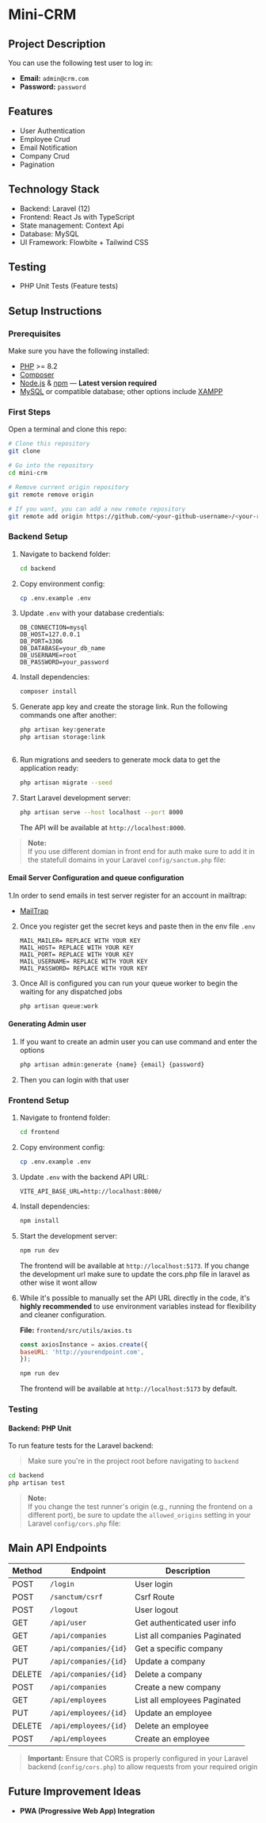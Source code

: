 # Mini-CRM

## Project Description


You can use the following test user to log in:

- **Email:** `admin@crm.com`
- **Password:** `password`

## Features
- User Authentication
- Employee Crud
- Email Notification
- Company Crud
- Pagination


## Technology Stack
- Backend: Laravel (12)
- Frontend: React Js with TypeScript
- State management: Context Api
- Database: MySQL 
- UI Framework: Flowbite + Tailwind CSS

## Testing
- PHP Unit Tests (Feature tests)

## Setup Instructions

### Prerequisites

Make sure you have the following installed:

- [PHP](https://www.php.net/) >= 8.2
- [Composer](https://getcomposer.org/)
- [Node.js](https://nodejs.org/) & [npm](https://www.npmjs.com/) — **Latest version required**
- [MySQL](https://www.mysql.com/) or compatible database; other options include [XAMPP](https://www.apachefriends.org/)


### First Steps

Open a terminal and clone this repo:

```bash
# Clone this repository
git clone 

# Go into the repository
cd mini-crm

# Remove current origin repository
git remote remove origin

# If you want, you can add a new remote repository
git remote add origin https://github.com/<your-github-username>/<your-repo-name>.git
```

### Backend Setup

1. Navigate to backend folder:

   ```bash
   cd backend
   ```

2. Copy environment config:

   ```bash
   cp .env.example .env
   ```

3. Update `.env` with your database credentials:

   ```env
   DB_CONNECTION=mysql
   DB_HOST=127.0.0.1
   DB_PORT=3306
   DB_DATABASE=your_db_name
   DB_USERNAME=root
   DB_PASSWORD=your_password
   ```

4. Install dependencies:

   ```bash
   composer install
   ```

5. Generate app key and create the storage link. Run the following commands one after another:

   ```bash
   php artisan key:generate
   php artisan storage:link
 
   ```

6. Run migrations and seeders to generate mock data to get the application ready:

   ```bash
   php artisan migrate --seed
   ```


7. Start Laravel development server:

   ```bash
   php artisan serve --host localhost --port 8000
   ```

   The API will be available at `http://localhost:8000`.
   
>  **Note:**  
> If you use different domian in front end for auth make sure to add it in the statefull domains  in your Laravel `config/sanctum.php` file:  

#### Email Server Configuration and queue configuration

1.In order to send emails in test server register for an account in mailtrap:
- [MailTrap](https://mailtrap.io/)


2. Once you register get the secret keys and paste then in the env file `.env` 

   ```env
   MAIL_MAILER= REPLACE WITH YOUR KEY
   MAIL_HOST= REPLACE WITH YOUR KEY
   MAIL_PORT= REPLACE WITH YOUR KEY
   MAIL_USERNAME= REPLACE WITH YOUR KEY
   MAIL_PASSWORD= REPLACE WITH YOUR KEY

   ```
3. Once All is configured you can run your queue worker to begin the waiting for any dispatched jobs 
   ```bash
   php artisan queue:work 

   ```

#### Generating Admin user

1. If you want to create an admin user you can use command and enter the options
   ```bash
   php artisan admin:generate {name} {email} {password} 
   ```
2. Then you can login with that user

### Frontend Setup

1. Navigate to frontend folder:

   ```bash
   cd frontend
   ```

2. Copy environment config:

   ```bash
   cp .env.example .env
   ```

3. Update `.env` with the backend API URL:

   ```env
   VITE_API_BASE_URL=http://localhost:8000/
   ```

4. Install dependencies:

   ```bash
   npm install
   ```

5. Start the development server:

   ```bash
   npm run dev
   ```

   The frontend will be available at `http://localhost:5173`.
   If you change the development url make sure to update the cors.php file in laravel as other wise it wont allow

6. While it's possible to manually set the API URL directly in the code, it's **highly recommended** to    use environment variables instead for flexibility and cleaner configuration.

   **File:** `frontend/src/utils/axios.ts`

      ```js
      const axiosInstance = axios.create({
      baseURL: 'http://yourendpoint.com', 
      });
      ```

      ```bash
      npm run dev
      ```

   The frontend will be available at `http://localhost:5173` by default.

### Testing

#### Backend: PHP Unit

To run feature tests for the Laravel backend:

>  Make sure you're in the project root before navigating to `backend`

```bash
cd backend
php artisan test
```

>  **Note:**  
> If you change the test runner's origin (e.g., running the frontend on a different port), be sure to update the `allowed_origins` setting in your Laravel `config/cors.php` file:


## Main API Endpoints

| Method | Endpoint                 | Description                   |
|--------|--------------------------|-------------------------------|
| POST   | `/login`                 | User login                    |
| POST   | `/sanctum/csrf`          | Csrf Route                    |
| POST   | `/logout`                | User logout                   |
| GET    | `/api/user`              | Get authenticated user info   |
| GET    | `/api/companies`         | List all companies Paginated  |
| GET    | `/api/companies/{id}`    | Get a specific company        |
| PUT    | `/api/companies/{id}`    | Update a  company             |
| DELETE | `/api/companies/{id}`    | Delete a company              |
| POST   | `/api/companies`         | Create a new company          |
| GET    | `/api/employees`         | List all employees Paginated  |
| PUT    | `/api/employees/{id}`    | Update an employee            |
| DELETE | `/api/employees/{id}`    | Delete an employee            |
| POST   | `/api/employees`         | Create an employee            |



>  **Important:** Ensure that CORS is properly configured in your Laravel backend (`config/cors.php`) to allow requests from your required origin


## Future Improvement Ideas

- **PWA (Progressive Web App) Integration**  




